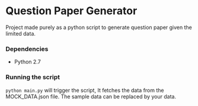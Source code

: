 # Question Paper Generator

Project made purely as a python script to generate question paper given the limited data.

### Dependencies
* Python 2.7

### Running the script

``python main.py`` will trigger the script, It fetches the data from the MOCK_DATA.json file. The sample data can be replaced 
by your data. 